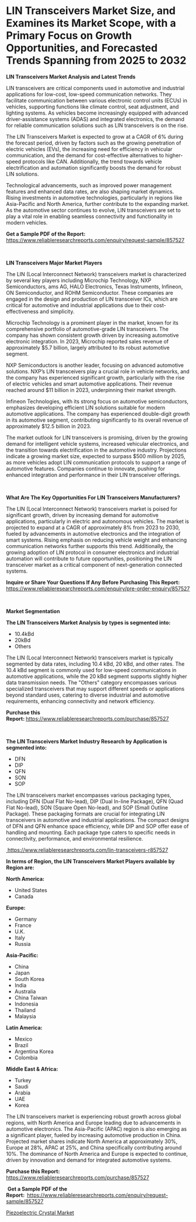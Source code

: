 <p><h1>LIN Transceivers Market Size, and Examines its Market Scope, with a Primary Focus on Growth Opportunities, and Forecasted Trends Spanning from 2025 to 2032</h1></p><p><strong>LIN Transceivers Market Analysis and Latest Trends</strong></p>
<p><p>LIN transceivers are critical components used in automotive and industrial applications for low-cost, low-speed communication networks. They facilitate communication between various electronic control units (ECUs) in vehicles, supporting functions like climate control, seat adjustment, and lighting systems. As vehicles become increasingly equipped with advanced driver-assistance systems (ADAS) and integrated electronics, the demand for reliable communication solutions such as LIN transceivers is on the rise.</p><p>The LIN Transceivers Market is expected to grow at a CAGR of 6% during the forecast period, driven by factors such as the growing penetration of electric vehicles (EVs), the increasing need for efficiency in vehicular communication, and the demand for cost-effective alternatives to higher-speed protocols like CAN. Additionally, the trend towards vehicle electrification and automation significantly boosts the demand for robust LIN solutions.</p><p>Technological advancements, such as improved power management features and enhanced data rates, are also shaping market dynamics. Rising investments in automotive technologies, particularly in regions like Asia-Pacific and North America, further contribute to the expanding market. As the automotive sector continues to evolve, LIN transceivers are set to play a vital role in enabling seamless connectivity and functionality in modern vehicles.</p></p>
<p><strong>Get a Sample PDF of the Report:&nbsp;</strong> <a href="https://www.reliableresearchreports.com/enquiry/request-sample/857527?utm_campaign=2743&utm_medium=2&utm_source=Github&utm_content=ia&utm_term=06042025&utm_id=lin-transceivers">https://www.reliableresearchreports.com/enquiry/request-sample/857527</a></p>
<p>&nbsp;</p>
<p><strong>LIN Transceivers Major Market Players</strong></p>
<p><p>The LIN (Local Interconnect Network) transceivers market is characterized by several key players including Microchip Technology, NXP Semiconductors, ams AG, HALO Electronics, Texas Instruments, Infineon, ON Semiconductor, and ROHM Semiconductor. These companies are engaged in the design and production of LIN transceiver ICs, which are critical for automotive and industrial applications due to their cost-effectiveness and simplicity.</p><p>Microchip Technology is a prominent player in the market, known for its comprehensive portfolio of automotive-grade LIN transceivers. The company has shown consistent growth driven by increasing automotive electronic integration. In 2023, Microchip reported sales revenue of approximately $5.7 billion, largely attributed to its robust automotive segment.</p><p>NXP Semiconductors is another leader, focusing on advanced automotive solutions. NXP’s LIN transceivers play a crucial role in vehicle networks, and the company has experienced significant growth, particularly with the rise of electric vehicles and smart automotive applications. Their revenue reached around $11 billion in 2023, underpinning their market strength.</p><p>Infineon Technologies, with its strong focus on automotive semiconductors, emphasizes developing efficient LIN solutions suitable for modern automotive applications. The company has experienced double-digit growth in its automotive segment, contributing significantly to its overall revenue of approximately $12.5 billion in 2023.</p><p>The market outlook for LIN transceivers is promising, driven by the growing demand for intelligent vehicle systems, increased vehicular electronics, and the transition towards electrification in the automotive industry. Projections indicate a growing market size, expected to surpass $500 million by 2025, as more vehicles adopt LIN communication protocols to support a range of automotive features. Companies continue to innovate, pushing for enhanced integration and performance in their LIN transceiver offerings.</p></p>
<p>&nbsp;</p>
<p><strong>What Are The Key Opportunities For LIN Transceivers Manufacturers?</strong></p>
<p><p>The LIN (Local Interconnect Network) transceivers market is poised for significant growth, driven by increasing demand for automotive applications, particularly in electric and autonomous vehicles. The market is projected to expand at a CAGR of approximately 8% from 2023 to 2030, fueled by advancements in automotive electronics and the integration of smart systems. Rising emphasis on reducing vehicle weight and enhancing communication networks further supports this trend. Additionally, the growing adoption of LIN protocol in consumer electronics and industrial automation will contribute to future opportunities, positioning the LIN transceiver market as a critical component of next-generation connected systems.</p></p>
<p><strong>Inquire or Share Your Questions If Any Before Purchasing This Report:</strong> <a href="https://www.reliableresearchreports.com/enquiry/pre-order-enquiry/857527?utm_campaign=2743&utm_medium=2&utm_source=Github&utm_content=ia&utm_term=06042025&utm_id=lin-transceivers">https://www.reliableresearchreports.com/enquiry/pre-order-enquiry/857527</a></p>
<p>&nbsp;</p>
<p><strong>Market Segmentation</strong></p>
<p><strong>The LIN Transceivers Market Analysis by types is segmented into:</strong></p>
<p><ul><li>10.4kBd</li><li>20kBd</li><li>Others</li></ul></p>
<p><p>The LIN (Local Interconnect Network) transceivers market is typically segmented by data rates, including 10.4 kBd, 20 kBd, and other rates. The 10.4 kBd segment is commonly used for low-speed communications in automotive applications, while the 20 kBd segment supports slightly higher data transmission needs. The "Others" category encompasses various specialized transceivers that may support different speeds or applications beyond standard uses, catering to diverse industrial and automotive requirements, enhancing connectivity and network efficiency.</p></p>
<p><strong>Purchase this Report:&nbsp;</strong><a href="https://www.reliableresearchreports.com/purchase/857527?utm_campaign=2743&utm_medium=2&utm_source=Github&utm_content=ia&utm_term=06042025&utm_id=lin-transceivers">https://www.reliableresearchreports.com/purchase/857527</a></p>
<p>&nbsp;</p>
<p><strong>The LIN Transceivers Market Industry Research by Application is segmented into:</strong></p>
<p><ul><li>DFN</li><li>DIP</li><li>QFN</li><li>SON</li><li>SOP</li></ul></p>
<p><p>The LIN transceivers market encompasses various packaging types, including DFN (Dual Flat No-lead), DIP (Dual In-line Package), QFN (Quad Flat No-lead), SON (Square Open No-lead), and SOP (Small Outline Package). These packaging formats are crucial for integrating LIN transceivers in automotive and industrial applications. The compact designs of DFN and QFN enhance space efficiency, while DIP and SOP offer ease of handling and mounting. Each package type caters to specific needs in connectivity, performance, and environmental resilience.</p></p>
<p><a href="https://www.reliableresearchreports.com/lin-transceivers-r857527?utm_campaign=2743&utm_medium=2&utm_source=Github&utm_content=ia&utm_term=06042025&utm_id=lin-transceivers">&nbsp;https://www.reliableresearchreports.com/lin-transceivers-r857527</a></p>
<p><strong>In terms of Region, the LIN Transceivers Market Players available by Region are:</strong></p>
<p>
    <p> <strong> North America: </strong>
        <ul>
            <li>United States</li>
            <li>Canada</li>
        </ul>
        </p> 
    <p> <strong> Europe: </strong>
        <ul>
            <li>Germany</li>
            <li>France</li>
            <li>U.K.</li>
            <li>Italy</li>
            <li>Russia</li>
        </ul>
        </p> 
    <p> <strong> Asia-Pacific: </strong>
        <ul>
            <li>China</li>
            <li>Japan</li>
            <li>South Korea</li>
            <li>India</li>
            <li>Australia</li>
            <li>China Taiwan</li>
            <li>Indonesia</li>
            <li>Thailand</li>
            <li>Malaysia</li>
        </ul>
        </p> 
    <p> <strong> Latin America: </strong>
        <ul>
            <li>Mexico</li>
            <li>Brazil</li>
            <li>Argentina Korea</li>
            <li>Colombia</li>
        </ul>
        </p> 
    <p> <strong> Middle East & Africa: </strong>
        <ul>
            <li>Turkey</li>
            <li>Saudi</li>
            <li>Arabia</li>
            <li>UAE</li>
            <li>Korea</li>
        </ul>
    </p>
    </p>
<p><p>The LIN transceivers market is experiencing robust growth across global regions, with North America and Europe leading due to advancements in automotive electronics. The Asia-Pacific (APAC) region is also emerging as a significant player, fueled by increasing automotive production in China. Projected market shares indicate North America at approximately 30%, Europe at 28%, APAC at 25%, and China specifically contributing around 10%. The dominance of North America and Europe is expected to continue, driven by innovation and demand for integrated automotive systems.</p></p>
<p><strong>Purchase this Report: </strong><a href="https://www.reliableresearchreports.com/purchase/857527?utm_campaign=2743&utm_medium=2&utm_source=Github&utm_content=ia&utm_term=06042025&utm_id=lin-transceivers">https://www.reliableresearchreports.com/purchase/857527</a></p>
<p>&nbsp;<strong>Get a Sample PDF of the Report:&nbsp;&nbsp;</strong><a href="https://www.reliableresearchreports.com/enquiry/request-sample/857527?utm_campaign=2743&utm_medium=2&utm_source=Github&utm_content=ia&utm_term=06042025&utm_id=lin-transceivers">https://www.reliableresearchreports.com/enquiry/request-sample/857527</a></p>
<p><strong></strong></p>
<p><p><a href="https://github.com/sapsaidamary/Market-Research-Report-List-1/blob/main/piezoelectric-crystal-market.md?utm_campaign=2743&utm_medium=2&utm_source=Github&utm_content=ia&utm_term=06042025&utm_id=lin-transceivers">Piezoelectric Crystal Market</a></p></p>